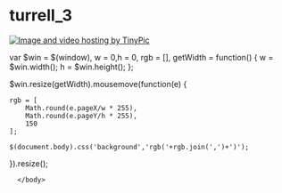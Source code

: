 # turrell_3
<html>
    <head>
      <title>James Turrell 2</title>
      <script type="text/javascript" src="js_folder_path/moozoom.js"></script>
     </head>
    <body>
      
<a href="http://tinypic.com?ref=9bc677" target="_blank"><img src="http://i57.tinypic.com/9bc677.png" border="0" alt="Image and video hosting by TinyPic"></a>

var $win = $(window),
    w = 0,h = 0,
    rgb = [],
    getWidth = function() {
        w = $win.width();
        h = $win.height();
    };

$win.resize(getWidth).mousemove(function(e) {
    
    rgb = [
        Math.round(e.pageX/w * 255),
        Math.round(e.pageY/h * 255),
        150
    ];
    
    $(document.body).css('background','rgb('+rgb.join(',')+')');
    
}).resize();


      </body>
  </html>
